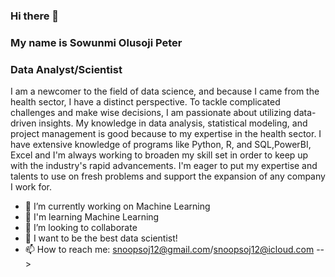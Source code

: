 ### Hi there 👋
### My name is Sowunmi Olusoji Peter

### Data Analyst/Scientist

I am a newcomer to the field of data science, and because I came from the health sector, I have a distinct perspective. To tackle complicated challenges and make wise decisions, I am passionate about utilizing data-driven insights. My knowledge in data analysis, statistical modeling, and project management is good because to my expertise in the health sector. I have extensive knowledge of programs like Python, R, and SQL,PowerBI, Excel and I'm always working to broaden my skill set in order to keep up with the industry's rapid advancements. I'm eager to put my expertise and talents to use on fresh problems and support the expansion of any company I work for.
 
  
- 🔭 I’m currently working on Machine Learning
- 🌱 I'm learning Machine Learning 
- 👯 I’m looking to collaborate
- 💬 I want to be the best data scientist!
- 📫 How to reach me: snoopsoj12@gmail.com/snoopsoj12@icloud.com
-->
